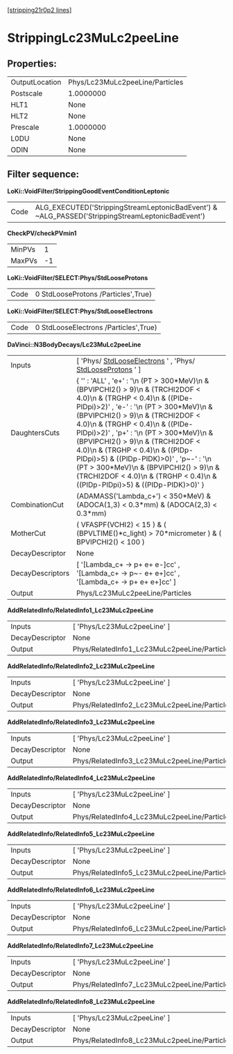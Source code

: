 [[stripping21r0p2 lines]](./stripping21r0p2-index)

# StrippingLc23MuLc2peeLine

## Properties:

|                |                                 |
|----------------|---------------------------------|
| OutputLocation | Phys/Lc23MuLc2peeLine/Particles |
| Postscale      | 1.0000000                       |
| HLT1           | None                            |
| HLT2           | None                            |
| Prescale       | 1.0000000                       |
| L0DU           | None                            |
| ODIN           | None                            |

## Filter sequence:

**LoKi::VoidFilter/StrippingGoodEventConditionLeptonic**

|      |                                                                                                   |
|------|---------------------------------------------------------------------------------------------------|
| Code | ALG_EXECUTED('StrippingStreamLeptonicBadEvent') & \~ALG_PASSED('StrippingStreamLeptonicBadEvent') |

**CheckPV/checkPVmin1**

|        |     |
|--------|-----|
| MinPVs | 1   |
| MaxPVs | -1  |

**LoKi::VoidFilter/SELECT:Phys/StdLooseProtons**

|      |                                     |
|------|-------------------------------------|
| Code | 0 StdLooseProtons /Particles',True) |

**LoKi::VoidFilter/SELECT:Phys/StdLooseElectrons**

|      |                                       |
|------|---------------------------------------|
| Code | 0 StdLooseElectrons /Particles',True) |

**DaVinci::N3BodyDecays/Lc23MuLc2peeLine**

|                  |                                                                                                                                                                                                                                                                                                                                                                                                                                                                                                                                                |
|------------------|------------------------------------------------------------------------------------------------------------------------------------------------------------------------------------------------------------------------------------------------------------------------------------------------------------------------------------------------------------------------------------------------------------------------------------------------------------------------------------------------------------------------------------------------|
| Inputs           | [ 'Phys/ [StdLooseElectrons](./stripping21r0p2-stdlooseelectrons) ' , 'Phys/ [StdLooseProtons](./stripping21r0p2-stdlooseprotons) ' ]                                                                                                                                                                                                                                                                                                                                                                                                        |
| DaughtersCuts    | { '' : 'ALL' , 'e+' : '\n (PT \> 300\*MeV)\n & (BPVIPCHI2() \> 9)\n & (TRCHI2DOF \< 4.0)\n & (TRGHP \< 0.4)\n & ((PIDe-PIDpi)\>2)' , 'e-' : '\n (PT \> 300\*MeV)\n & (BPVIPCHI2() \> 9)\n & (TRCHI2DOF \< 4.0)\n & (TRGHP \< 0.4)\n & ((PIDe-PIDpi)\>2)' , 'p+' : '\n (PT \> 300\*MeV)\n & (BPVIPCHI2() \> 9)\n & (TRCHI2DOF \< 4.0)\n & (TRGHP \< 0.4)\n & ((PIDp-PIDpi)\>5) & ((PIDp-PIDK)\>0)' , 'p\~-' : '\n (PT \> 300\*MeV)\n & (BPVIPCHI2() \> 9)\n & (TRCHI2DOF \< 4.0)\n & (TRGHP \< 0.4)\n & ((PIDp-PIDpi)\>5) & ((PIDp-PIDK)\>0)' } |
| CombinationCut   | (ADAMASS('Lambda_c+') \< 350\*MeV) & (ADOCA(1,3) \< 0.3\*mm) & (ADOCA(2,3) \< 0.3\*mm)                                                                                                                                                                                                                                                                                                                                                                                                                                                         |
| MotherCut        | ( VFASPF(VCHI2) \< 15 ) & ( (BPVLTIME()\*c_light) \> 70\*micrometer ) & ( BPVIPCHI2() \< 100 )                                                                                                                                                                                                                                                                                                                                                                                                                                                 |
| DecayDescriptor  | None                                                                                                                                                                                                                                                                                                                                                                                                                                                                                                                                           |
| DecayDescriptors | [ '[Lambda_c+ -\> p+ e+ e-]cc' , '[Lambda_c+ -\> p\~- e+ e+]cc' , '[Lambda_c+ -\> p+ e+ e+]cc' ]                                                                                                                                                                                                                                                                                                                                                                                                                                       |
| Output           | Phys/Lc23MuLc2peeLine/Particles                                                                                                                                                                                                                                                                                                                                                                                                                                                                                                                |

**AddRelatedInfo/RelatedInfo1_Lc23MuLc2peeLine**

|                 |                                              |
|-----------------|----------------------------------------------|
| Inputs          | [ 'Phys/Lc23MuLc2peeLine' ]                |
| DecayDescriptor | None                                         |
| Output          | Phys/RelatedInfo1_Lc23MuLc2peeLine/Particles |

**AddRelatedInfo/RelatedInfo2_Lc23MuLc2peeLine**

|                 |                                              |
|-----------------|----------------------------------------------|
| Inputs          | [ 'Phys/Lc23MuLc2peeLine' ]                |
| DecayDescriptor | None                                         |
| Output          | Phys/RelatedInfo2_Lc23MuLc2peeLine/Particles |

**AddRelatedInfo/RelatedInfo3_Lc23MuLc2peeLine**

|                 |                                              |
|-----------------|----------------------------------------------|
| Inputs          | [ 'Phys/Lc23MuLc2peeLine' ]                |
| DecayDescriptor | None                                         |
| Output          | Phys/RelatedInfo3_Lc23MuLc2peeLine/Particles |

**AddRelatedInfo/RelatedInfo4_Lc23MuLc2peeLine**

|                 |                                              |
|-----------------|----------------------------------------------|
| Inputs          | [ 'Phys/Lc23MuLc2peeLine' ]                |
| DecayDescriptor | None                                         |
| Output          | Phys/RelatedInfo4_Lc23MuLc2peeLine/Particles |

**AddRelatedInfo/RelatedInfo5_Lc23MuLc2peeLine**

|                 |                                              |
|-----------------|----------------------------------------------|
| Inputs          | [ 'Phys/Lc23MuLc2peeLine' ]                |
| DecayDescriptor | None                                         |
| Output          | Phys/RelatedInfo5_Lc23MuLc2peeLine/Particles |

**AddRelatedInfo/RelatedInfo6_Lc23MuLc2peeLine**

|                 |                                              |
|-----------------|----------------------------------------------|
| Inputs          | [ 'Phys/Lc23MuLc2peeLine' ]                |
| DecayDescriptor | None                                         |
| Output          | Phys/RelatedInfo6_Lc23MuLc2peeLine/Particles |

**AddRelatedInfo/RelatedInfo7_Lc23MuLc2peeLine**

|                 |                                              |
|-----------------|----------------------------------------------|
| Inputs          | [ 'Phys/Lc23MuLc2peeLine' ]                |
| DecayDescriptor | None                                         |
| Output          | Phys/RelatedInfo7_Lc23MuLc2peeLine/Particles |

**AddRelatedInfo/RelatedInfo8_Lc23MuLc2peeLine**

|                 |                                              |
|-----------------|----------------------------------------------|
| Inputs          | [ 'Phys/Lc23MuLc2peeLine' ]                |
| DecayDescriptor | None                                         |
| Output          | Phys/RelatedInfo8_Lc23MuLc2peeLine/Particles |
